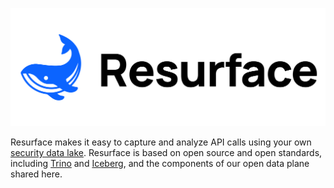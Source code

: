 <p align="center">
  <a href=#">
    <img src="https://github.com/resurfaceio/.github/blob/master/profile/cover.svg">
  </a>
</p>

<p>Resurface makes it easy to capture and analyze API calls using your own <a href="https://resurface.io">security data lake</a>. Resurface is based on open source and open standards, including <a href="https://trino.io">Trino</a> and <a href="https://iceberg.apache.org/">Iceberg</a>, and the components of our open data plane shared here.</p>
